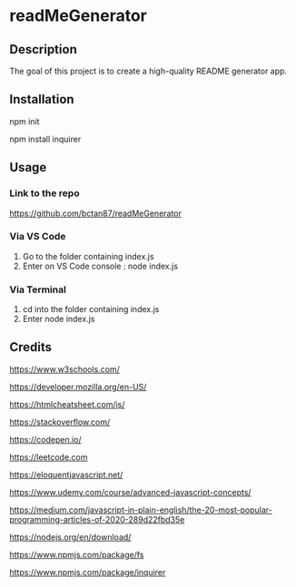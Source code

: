 # readMeGenerator
  
## Description
  The goal of this project is to create a high-quality README generator app.
  
## Installation 

  npm init
  
  npm install inquirer
  
## Usage 

### Link to the repo

https://github.com/bctan87/readMeGenerator

### Via VS Code

1. Go to the folder containing index.js
2. Enter on VS Code console : node index.js

### Via Terminal 
1. cd into the folder containing index.js
2. Enter node index.js

## Credits 

https://www.w3schools.com/

https://developer.mozilla.org/en-US/

https://htmlcheatsheet.com/js/

https://stackoverflow.com/

https://codepen.io/

https://leetcode.com

https://eloquentjavascript.net/

https://www.udemy.com/course/advanced-javascript-concepts/

https://medium.com/javascript-in-plain-english/the-20-most-popular-programming-articles-of-2020-289d22fbd35e

https://nodejs.org/en/download/

https://www.npmjs.com/package/fs

https://www.npmjs.com/package/inquirer
